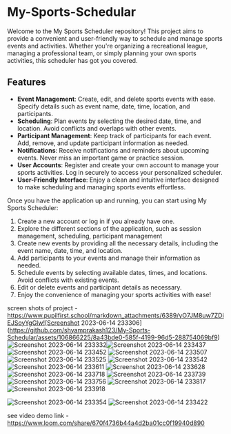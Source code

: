 # My-Sports-Schedular

Welcome to the My Sports Scheduler repository! This project aims to provide a convenient and user-friendly way to schedule and manage sports events and activities. Whether you're organizing a recreational league, managing a professional team, or simply planning your own sports activities, this scheduler has got you covered.

## Features

- **Event Management**: Create, edit, and delete sports events with ease. Specify details such as event name, date, time, location, and participants.
- **Scheduling**: Plan events by selecting the desired date, time, and location. Avoid conflicts and overlaps with other events.
- **Participant Management**: Keep track of participants for each event. Add, remove, and update participant information as needed.
- **Notifications**: Receive notifications and reminders about upcoming events. Never miss an important game or practice session.
- **User Accounts**: Register and create your own account to manage your sports activities. Log in securely to access your personalized scheduler.
- **User-Friendly Interface**: Enjoy a clean and intuitive interface designed to make scheduling and managing sports events effortless.

Once you have the application up and running, you can start using My Sports Scheduler:

1. Create a new account or log in if you already have one.
2. Explore the different sections of the application, such as session management, scheduling, participant management
3. Create new events by providing all the necessary details, including the event name, date, time, and location.
4. Add participants to your events and manage their information as needed.
5. Schedule events by selecting available dates, times, and locations. Avoid conflicts with existing events.
7. Edit or delete events and participant details as necessary.
8. Enjoy the convenience of managing your sports activities with ease!

screen shots of project - https://www.pupilfirst.school/markdown_attachments/6389/yO7JM8uw7ZDiEJSoyYgGlw![Screenshot 2023-06-14 233306](https://github.com/shyamprakash123/My-Sports-Schedular/assets/106866225/8a43bde0-585f-4199-96d5-288754069bf9)
![Screenshot 2023-06-14 233332](https://github.com/shyamprakash123/My-Sports-Schedular/assets/106866225/8c442a0c-ce2a-4938-a1fd-178fb6c8749b)![Screenshot 2023-06-14 233437](https://github.com/shyamprakash123/My-Sports-Schedular/assets/106866225/e8f6100a-a1b8-431d-9558-f4b7b2436d73)
![Screenshot 2023-06-14 233452](https://github.com/shyamprakash123/My-Sports-Schedular/assets/106866225/3c994441-c5a2-4797-8ea0-a84ba82b770c)
![Screenshot 2023-06-14 233507](https://github.com/shyamprakash123/My-Sports-Schedular/assets/106866225/2615a2c4-e775-44e5-b21b-58b3f5f499dd)
![Screenshot 2023-06-14 233525](https://github.com/shyamprakash123/My-Sports-Schedular/assets/106866225/b4fe1c43-0484-4f47-9a69-8b430d494de6)
![Screenshot 2023-06-14 233542](https://github.com/shyamprakash123/My-Sports-Schedular/assets/106866225/e5e47c99-d66b-4462-a3b6-7f8034fbc8d0)
![Screenshot 2023-06-14 233611](https://github.com/shyamprakash123/My-Sports-Schedular/assets/106866225/f365d480-585e-47db-abc9-ee7541d324cc)
![Screenshot 2023-06-14 233628](https://github.com/shyamprakash123/My-Sports-Schedular/assets/106866225/e98493cd-4c52-4874-bee4-984b42af71e2)
![Screenshot 2023-06-14 233718](https://github.com/shyamprakash123/My-Sports-Schedular/assets/106866225/ac02d3d3-5ee5-47fc-8173-8287767fc11f)
![Screenshot 2023-06-14 233739](https://github.com/shyamprakash123/My-Sports-Schedular/assets/106866225/eac82c18-a6dd-4f87-b011-44924c470da1)
![Screenshot 2023-06-14 233756](https://github.com/shyamprakash123/My-Sports-Schedular/assets/106866225/136b59f8-5196-4cce-8b4c-d2fa42449df5)
![Screenshot 2023-06-14 233817](https://github.com/shyamprakash123/My-Sports-Schedular/assets/106866225/95196d73-a875-4de6-bfa9-651f5ffa25c2)
![Screenshot 2023-06-14 233918](https://github.com/shyamprakash123/My-Sports-Schedular/assets/106866225/72687bbc-c8fc-4489-a64c-1b5530a5fb00)

![Screenshot 2023-06-14 233354](https://github.com/shyamprakash123/My-Sports-Schedular/assets/106866225/54862f43-13a2-4fb0-b694-36f2403875ac)
![Screenshot 2023-06-14 233422](https://github.com/shyamprakash123/My-Sports-Schedular/assets/106866225/62c290c5-9c1b-4964-96b1-e2ef6b58e079)


see video demo link - https://www.loom.com/share/670f4736b44a4d2ba01cc0f19940d890
